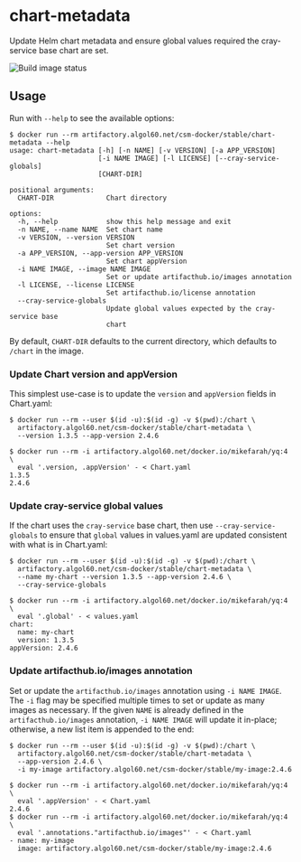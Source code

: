 # chart-metadata

Update Helm chart metadata and ensure global values required the cray-service base chart are set.

![Build image status](https://github.com/Cray-HPE/chart-metadata/actions/workflows/build-image.yaml/badge.svg)

## Usage

Run with `--help` to see the available options:

```
$ docker run --rm artifactory.algol60.net/csm-docker/stable/chart-metadata --help
usage: chart-metadata [-h] [-n NAME] [-v VERSION] [-a APP_VERSION]
                      [-i NAME IMAGE] [-l LICENSE] [--cray-service-globals]
                      [CHART-DIR]

positional arguments:
  CHART-DIR             Chart directory

options:
  -h, --help            show this help message and exit
  -n NAME, --name NAME  Set chart name
  -v VERSION, --version VERSION
                        Set chart version
  -a APP_VERSION, --app-version APP_VERSION
                        Set chart appVersion
  -i NAME IMAGE, --image NAME IMAGE
                        Set or update artifacthub.io/images annotation
  -l LICENSE, --license LICENSE
                        Set artifacthub.io/license annotation
  --cray-service-globals
                        Update global values expected by the cray-service base
                        chart
```

By default, `CHART-DIR` defaults to the current directory, which defaults to
`/chart` in the image.

### Update Chart version and appVersion

This simplest use-case is to update the `version` and `appVersion` fields in
Chart.yaml:

```
$ docker run --rm --user $(id -u):$(id -g) -v $(pwd):/chart \
  artifactory.algol60.net/csm-docker/stable/chart-metadata \
  --version 1.3.5 --app-version 2.4.6
```

```
$ docker run --rm -i artifactory.algol60.net/docker.io/mikefarah/yq:4 \
  eval '.version, .appVersion' - < Chart.yaml
1.3.5
2.4.6
```

### Update cray-service global values

If the chart uses the `cray-service` base chart, then use
`--cray-service-globals` to ensure that `global` values in values.yaml are
updated consistent with what is in Chart.yaml:

```
$ docker run --rm --user $(id -u):$(id -g) -v $(pwd):/chart \
  artifactory.algol60.net/csm-docker/stable/chart-metadata \
  --name my-chart --version 1.3.5 --app-version 2.4.6 \
  --cray-service-globals
```

```
$ docker run --rm -i artifactory.algol60.net/docker.io/mikefarah/yq:4 \
  eval '.global' - < values.yaml
chart:
  name: my-chart
  version: 1.3.5
appVersion: 2.4.6
```

### Update artifacthub.io/images annotation

Set or update the `artifacthub.io/images` annotation using `-i NAME IMAGE`. The
`-i` flag may be specified multiple times to set or update as many images as
necessary. If the given `NAME` is already defined in the
`artifacthub.io/images` annotation, `-i NAME IMAGE` will update it in-place;
otherwise, a new list item is appended to the end:

```
$ docker run --rm --user $(id -u):$(id -g) -v $(pwd):/chart \
  artifactory.algol60.net/csm-docker/stable/chart-metadata \
  --app-version 2.4.6 \
  -i my-image artifactory.algol60.net/csm-docker/stable/my-image:2.4.6
```

```
$ docker run --rm -i artifactory.algol60.net/docker.io/mikefarah/yq:4 \
  eval '.appVersion' - < Chart.yaml
2.4.6
$ docker run --rm -i artifactory.algol60.net/docker.io/mikefarah/yq:4 \
  eval '.annotations."artifacthub.io/images"' - < Chart.yaml
- name: my-image
  image: artifactory.algol60.net/csm-docker/stable/my-image:2.4.6
```
